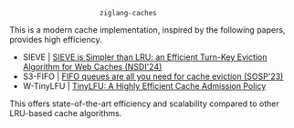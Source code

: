                           ziglang-caches
This is a modern cache implementation, inspired by the following papers, provides high efficiency.

- SIEVE | [SIEVE is Simpler than LRU: an Efficient Turn-Key Eviction Algorithm for Web Caches (NSDI'24)](https://junchengyang.com/publication/nsdi24-SIEVE.pdf)
- S3-FIFO | [FIFO queues are all you need for cache eviction (SOSP'23)]((https://dl.acm.org/doi/10.1145/3600006.3613147))
- W-TinyLFU | [TinyLFU: A Highly Efficient Cache Admission Policy](https://arxiv.org/abs/1512.00727)

This offers state-of-the-art efficiency and scalability compared to other LRU-based cache algorithms.